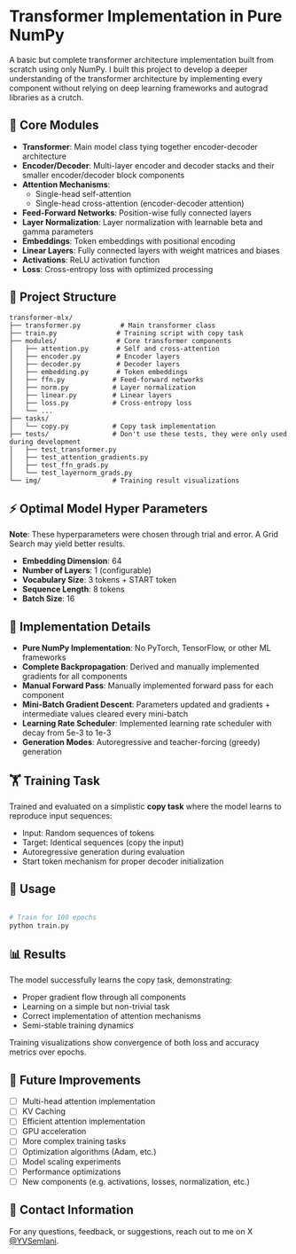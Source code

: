 # Transformer Implementation in Pure NumPy

A basic but complete transformer architecture implementation built from scratch using only NumPy. I built this project to develop a deeper understanding of the transformer architecture by implementing every component without relying on deep learning frameworks and autograd libraries as a crutch.

## 🧠 Core Modules
- **Transformer**: Main model class tying together encoder-decoder architecture
- **Encoder/Decoder**: Multi-layer encoder and decoder stacks and their smaller encoder/decoder block components
- **Attention Mechanisms**:
  - Single-head self-attention
  - Single-head cross-attention (encoder-decoder attention)
- **Feed-Forward Networks**: Position-wise fully connected layers
- **Layer Normalization**: Layer normalization with learnable beta and gamma parameters
- **Embeddings**: Token embeddings with positional encoding
- **Linear Layers**: Fully connected layers with weight matrices and biases
- **Activations**: ReLU activation function
- **Loss**: Cross-entropy loss with optimized processing

## 📁 Project Structure

```
transformer-mlx/
├── transformer.py          # Main transformer class
├── train.py               # Training script with copy task
├── modules/               # Core transformer components
│   ├── attention.py       # Self and cross-attention
│   ├── encoder.py         # Encoder layers
│   ├── decoder.py         # Decoder layers
│   ├── embedding.py       # Token embeddings
│   ├── ffn.py            # Feed-forward networks
│   ├── norm.py           # Layer normalization
│   ├── linear.py         # Linear layers
│   ├── loss.py           # Cross-entropy loss
│   └── ...
├── tasks/
│   └── copy.py           # Copy task implementation
├── tests/                # Don't use these tests, they were only used during development
│   ├── test_transformer.py
│   ├── test_attention_gradients.py
│   ├── test_ffn_grads.py
│   └── test_layernorm_grads.py
└── img/                  # Training result visualizations
```

## ⚡ Optimal Model Hyper Parameters

**Note**: These hyperparameters were chosen through trial and error. A Grid Search may yield better results.

- **Embedding Dimension**: 64
- **Number of Layers**: 1 (configurable)
- **Vocabulary Size**: 3 tokens + START token
- **Sequence Length**: 8 tokens
- **Batch Size**: 16

## 🔧 Implementation Details

- **Pure NumPy Implementation**: No PyTorch, TensorFlow, or other ML frameworks
- **Complete Backpropagation**: Derived and manually implemented gradients for all components
- **Manual Forward Pass**: Manually implemented forward pass for each component
- **Mini-Batch Gradient Descent**: Parameters updated and gradients + intermediate values cleared every mini-batch
- **Learning Rate Scheduler**: Implemented learning rate scheduler with decay from 5e-3 to 1e-3
- **Generation Modes**: Autoregressive and teacher-forcing (greedy) generation

## 🏋️ Training Task

Trained and evaluated on a simplistic **copy task** where the model learns to reproduce input sequences:
- Input: Random sequences of tokens
- Target: Identical sequences (copy the input)
- Autoregressive generation during evaluation
- Start token mechanism for proper decoder initialization

## 🚀 Usage

```python

# Train for 100 epochs
python train.py
```


## 📊 Results

The model successfully learns the copy task, demonstrating:
- Proper gradient flow through all components
- Learning on a simple but non-trivial task
- Correct implementation of attention mechanisms
- Semi-stable training dynamics

Training visualizations show convergence of both loss and accuracy metrics over epochs.

## 🎯 Future Improvements

- [ ] Multi-head attention implementation
- [ ] KV Caching
- [ ] Efficient attention implementation
- [ ] GPU acceleration
- [ ] More complex training tasks
- [ ] Optimization algorithms (Adam, etc.)
- [ ] Model scaling experiments
- [ ] Performance optimizations
- [ ] New components (e.g. activations, losses, normalization, etc.)

## 📧 Contact Information

For any questions, feedback, or suggestions, reach out to me on X [@YVSemlani](https://x.com/YVSemlani).



